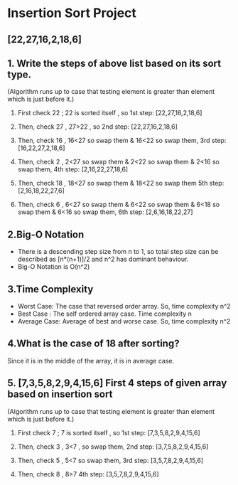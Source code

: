 # Insertion Sort Project
## [22,27,16,2,18,6] 
## 1. Write the steps of above list based on its sort type.
(Algorithm runs up to case that testing element is greater than element which is just before it.)
1. First check 22 ; 22 is sorted itself , so 1st step:  [22,27,16,2,18,6]

2. Then, check 27 , 27>22 , so 2nd step:  [22,27,16,2,18,6]

3. Then, check 16 , 16<27 so swap them & 16<22 so swap them,  3rd step: [16,22,27,2,18,6] 

4. Then, check 2 , 2<27 so swap them & 2<22 so swap them & 2<16 so swap them,  4th step: [2,16,22,27,18,6]

5. Then, check 18 , 18<27 so swap them & 18<22 so swap them   5th step: [2,16,18,22,27,6]

6. Then, check 6 , 6<27 so swap them & 6<22 so swap them & 6<18 so swap them & 6<16 so swap them,  6th step: [2,6,16,18,22,27]
## 2.Big-O Notation
- There is a descending step size from n to 1, so total step size can be described as [n*(n+1)]/2 and n^2 has dominant behaviour. 
-  Big-O Notation is O(n^2)
## 3.Time Complexity
- Worst Case: The case that reversed order array. So, time complexity n^2
- Best Case : The self ordered array case. Time complexity n
- Average Case: Average of best and worse case. So, time complexity n^2
## 4.What is the case of 18 after sorting?
Since it is in the middle of the array, it is in average case.
## 5. [7,3,5,8,2,9,4,15,6] First 4 steps of given array based on insertion sort
(Algorithm runs up to case that testing element is greater than element which is just before it.)
1. First check 7 ; 7 is sorted itself , so 1st step:  [7,3,5,8,2,9,4,15,6]

2. Then, check 3 , 3<7 , so swap them, 2nd step:  [3,7,5,8,2,9,4,15,6]

3. Then, check 5 , 5<7 so swap them,  3rd step: [3,5,7,8,2,9,4,15,6] 

4. Then, check 8 , 8>7  4th step: [3,5,7,8,2,9,4,15,6]

